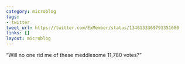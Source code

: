 ```yaml
---
category: microblog
tags:
- twitter
tweet_url: https://twitter.com/ExMember/status/1346133369793351680
links: []
layout: microblog
---
```

“Will no one rid me of these meddlesome 11,780 votes?”
